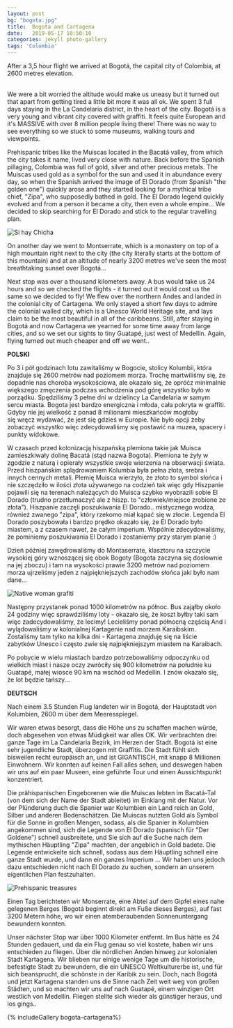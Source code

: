 ```yaml
---
layout: post
bg: "bogota.jpg"
title:  Bogota and Cartagena
date:   2019-05-17 10:50:10 
categories: jekyll photo-gallery
tags: 'Colombia'
---
```


After a 3,5 hour flight we arrived at Bogotá, the capital city of Colombia, at 2600 metres elevation.<br><br>


We were a bit worried the altitude would make us uneasy but it turned out that apart from getting tired a little bit more it was all ok. We spent 3 full days staying in the La Candelaria district, in the heart of the city. Bogotá is a very young and vibrant city covered with graffiti. It feels quite European and it's MASSIVE with over 8 million people living there! There was no way to see everything so we stuck to some museums, walking tours and viewpoints.
 
Prehispanic tribes like the Muiscas located in the Bacatá valley, from which the city takes it name, lived very close with nature. Back before the Spanish pillaging, Colombia was full of gold, silver and other precious metals. The Muiscas used gold as a symbol for the sun and used it in abundance every day, so when the Spanish arrived the image of El Dorado (from Spanish "the golden one") quickly arose and they started looking for a mythical tribe chief, "Zipa", who supposedly bathed in gold. The El Dorado legend quickly evolved and from a person it became a city, then even a whole empire... We decided to skip searching for El Dorado and stick to the regular travelling plan.

![Si hay Chicha](/assets/images/posts/bogota-cartagena/9.jpg)

On another day we went to Montserrate, which is a monastery on top of a high mountain right next to the city (the city literally starts at the bottom of this mountain) and at an altitude of nearly 3200 metres we've seen the most breathtaking sunset over Bogotá...
 
Next stop was over a thousand kilometers away. A bus would take us 24 hours and so we checked the flights - it turned out it would cost us the same so we decided to fly! We flew over the northern Andes and landed in the colonial city of Cartagena. We only stayed a short few days to admire the colonial walled city, which is a Unesco World Heritage site, and lays claim to be the most beautiful in all of the caribbeans. Still, after staying in Bogotá and now Cartagena we yearned for some time away from large cities, and so we set our sights to tiny Guatapé, just west of Medellín. Again, flying turned out much cheaper and off we went..

<b>POLSKI</b>

Po 3 i pół godzinach lotu zawitaliśmy w Bogocie, stolicy Kolumbii, która znajduje się 2600 metrów nad poziomem morza. Trochę martwiliśmy się, że dopadnie nas choroba wysokościowa, ale okazało się, że opróćz minimalnie większego zmęczenia podczas wchodzenia pod górę wszystko było w porządku. Spędziliśmy 3 pełne dni w dzielincy La Candelaria w samym sercu miasta. Bogota jest bardzo energiczna i młoda, cała pokryta w graffiti. Gdyby nie jej wielkość z ponad 8 milionami mieszkańców mogłoby się wręcz wydawać, że jest się gdzieś w Europie. Nie było opcji żeby zobaczyć wszystko więc zdecydowaliśmy się postawić na muzea, spacery i punkty widokowe.

W czasach przed kolonizacją hiszpańską plemiona takie jak Muisca zamieszkiwały dolinę Bacatá (stąd nazwa Bogota). Plemiona te żyły w zgodzie z naturą i opierały wszystkie swoje wierzenia na obserwacji świata. Przed hiszpańskim splądrowaniem Kolumbia była pełna złota, srebra i innych cennych metali. Plemię Muisca  wierzyło, że złoto to symbol słońca i nie szczędziło w ilości złota używanego na codzień tak więc gdy Hiszpanie pojawili się na terenach należących do Muisca szybko wyobrazili sobie El Dorado (trudno przetłumaczyć ale z hiszp. to "człowiek/miejsce zrobione ze złota"). Hiszpanie zaczęli poszukiwania El Dorado.. mistycznego wodza, również zwanego "zipa", który rzekomo miał kąpać się w złocie. Legenda El Dorado poszybowała i bardzo prędko okazało się, że El Dorado było miastem, a z czasem nawet, że całym imperium. Wspólnie zdecydowaliśmy, że pominiemy poszukiwania El Dorado i zostaniemy przy starym planie :)

Dzień później zawędrowaliśmy do Montaserrate, klasztoru na szczycie wysokiej góry wznoszącej się obok Bogoty (Bogota zaczyna się dosłownie na jej zboczu) i tam na wysokości prawie 3200 metrów nad poziomem morza ujrzeliśmy jeden z najpiękniejszych zachodów słońca jaki było nam dane...

![Native woman grafiti](/assets/images/posts/bogota-cartagena/5.jpg)

Następny przystanek ponad 1000 kilometrów na północ. Bus zająłby około 24 godziny więc sprawdziliśmy loty - okazało się, że koszt byłby taki sam więc zadecydowaliśmy, że lecimy! Lecieliśmy ponad północną częścią And i wylądowaliśmy w kolonialnej Kartagenie nad morzem Karaibskim. Zostaliśmy tam tylko na kilka dni - Kartagena znajduję się na liście zabytków Unesco i często zwie się najpiękniejszym miastem na Karaibach. 

Po pobycie w wielu miastach bardzo potrzebowaliśmy odpoczynku od wielkich miast i nasze oczy zwróciły się 900 kilometrów na południe ku Guatapé, małej wiosce 90 km na wschód od Medellín. I znów okazało się, że lot będzie tańszy...

<b>DEUTSCH</b>

Nach einem 3.5 Stunden Flug landeten wir in Bogotá, der Hauptstadt von Kolumbien, 2600 m über dem Meeresspiegel.

Wir waren etwas besorgt, dass die Höhe uns zu schaffen machen würde, doch abgesehen von etwas Müdigkeit war alles OK. Wir verbrachten drei ganze Tage im La Candelaria Bezirk, im Herzen der Stadt. Bogotá ist eine sehr jugendliche Stadt, überzogen mit Graffitis. Die Stadt fühlt sich bisweilen recht europäisch an, und ist GIGANTISCH, mit knapp 8 Millionen Einwohnern. Wir konnten auf keinen Fall alles sehen, und deswegen haben wir uns auf ein paar Museen, eine geführte Tour und einen Aussichtspunkt konzentriert. 

Die prähispanischen Eingeborenen wie die Muiscas lebten im Bacatá-Tal (von dem sich der Name der Stadt ableitet) im Einklang mit der Natur. Vor der Plünderung duch die Spanier war Kolumbien ein Land reich an Gold, Silber und anderen Bodenschätzen. Die Muiscas nutzten Gold als Symbol für die Sonne in großen Mengen, sodass, als die Spanier in Kolumbien angekommen sind, sich die Legende von El Dorado (spanisch für "Der Goldene") schnell ausbreitete, und Sie sich auf die Suche nach dem mythischen Häuptling "Zipa" machten, der angeblich in Gold badete. Die Legende entwickelte sich schnell, sodass aus dem Häuptling schnell eine ganze Stadt wurde, und dann ein ganzes Imperium ... Wir haben uns jedoch dazu entschieden nicht nach El Dorado zu suchen, sondern an unserem eigentlichen Plan festzuhalten.

![Prehispanic treasures](/assets/images/posts/bogota-cartagena/11.jpg)

Einen Tag berichteten wir Monserrate, eine Abtei auf dem Gipfel eines nahe gelegenen Berges (Bogotá beginnt direkt am Fuße dieses Berges), auf fast 3200 Metern höhe, wo wir einen atemberaubenden Sonnenuntergang bewundern konnten.

Unser nächster Stop war über 1000 Kilometer entfernt. Im Bus hätte es 24 Stunden gedauert, und da ein Flug genau so viel kostete, haben wir uns entschieden zu fliegen. Über die nördlichen Anden hinweg zur kolonialen Stadt Kartagena. Wir blieben nur einige wenige Tage um die historische, befestigte Stadt zu bewundern, die ein UNESCO Weltkulturerbe ist, und für sich beansprucht, die schönste in der Karibik zu sein. Doch, nach Bogotá und jetzt Kartagena standen uns die Sinne nach Zeit weit weg von großen Städten, und so machten wir uns auf nach Guatapé, einem winzigen Ort westlich von Medellín. Fliegen stellte sich wieder als günstiger heraus, und los gings.. 

{% includeGallery bogota-cartagena%}